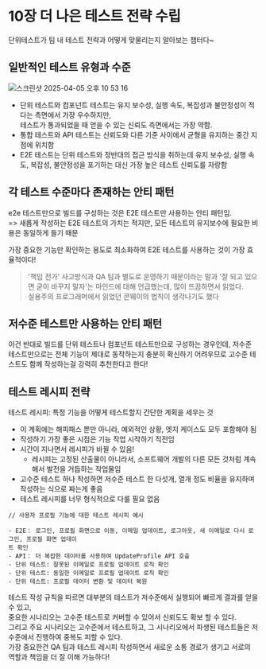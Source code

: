 # 10장 더 나은 테스트 전략 수립

단위테스트가 팀 내 테스트 전략과 어떻게 맞물리는지 알아보는 챕터다~

## 일반적인 테스트 유형과 수준

![스크린샷 2025-04-05 오후 10 53 16](https://github.com/user-attachments/assets/198afe7a-6439-46c3-b7c8-064e5c431ea7)

- 단위 테스트와 컴포넌트 테스트는 유지 보수성, 실행 속도, 복잡성과 불안정성이 적다는 측면에서 가장 우수하지만,   
테스트가 통과되었을 때 얻을 수 있는 신뢰도 측면에서는 가장 약함.
- 통합 테스트와 API 테스트는 신뢰도와 다른 기준 사이에서 균형을 유지하는 중간 지점에 위치함
- E2E 테스트는 단위 테스트와 정반대의 접근 방식을 취하는데 유지 보수성, 실행 속도, 복잡성, 불안정성을 포기하는 대신 가장 높은 테스트 신뢰도를 자랑함

## 각 테스트 수준마다 존재하는 안티 패턴
e2e 테스트만으로 빌드를 구성하는 것은 E2E 테스트만 사용하는 안티 패턴임.   
=> 새롭게 작성하는 E2E 테스트의 가치는 적지만, 모든 테스트의 유지보수에 필요한 비용은 동일하게 들기 때문  

가장 중요한 기능만 확인하는 용도로 최소화하여 E2E 테스트를 사용하는 것이 가장 효율적이다!

> '책임 전가' 사고방식과 QA 팀과 별도로 운영하기 때문이라는 말과 '잘 되고 있으면 굳이 바꾸지 말자'는 마인드에 대해 언급했는데, 많이 뜨끔하면서 읽었다.   
> 실용주의 프로그래머에서 읽었던 콘웨이의 법칙이 생각나기도 했다

## 저수준 테스트만 사용하는 안티 패턴

이건 반대로 빌드를 단위 테스트나 컴포넌트 테스트만으로 구성하는 경우인데, 저수준 테스트만으로는 전체 기능이 제대로 동작하는지 충분히 확신하기 어려우므로 고수준 테스트도 함께 작성하는걸 강력히 추천한다고 한다!

## 테스트 레시피 전략

테스트 레시피: 특정 기능을 어떻게 테스트할지 간단한 계획을 세우는 것

- 이 계획에는 해피패스 뿐만 아니라, 예외적인 상황, 엣지 케이스도 모두 포함해야 됨
- 작성하기 가장 좋은 시점은 기능 작업 시작하기 직전임
- 시간이 지나면서 레시피가 바뀔 수 있음!
  - 레시피는 고정된 산출물이 아니라서, 소프트웨어 개발의 다른 모든 것처럼 계속해서 발전을 거듭하는 작업물임
- 고수준 테스트 하나 작성하면 저수준 테스트 한 다섯개, 열개 정도 비율을 유지하며 작성하는 식으로 짜는게 좋음
- 테스트 레시피를 너무 형식적으로 다룰 필요 없음

```
// 사용자 프로필 기능에 대한 테스트 레시피 예시

- E2E： 로그인, 프로필 화면으로 이동, 이메일 업데이트, 로그아웃, 새 이메일로 다시 로그인, 프로필 화면 업데이
트 확인
- API： 더 복잡한 데이터를 사용하여 UpdateProfile API 호출
- 단위 테스트: 잘못된 이메일로 프로필 업데이트 로직 확인
- 단위 테스트: 동일한 이메일로 프로필 업데이트 로직 확인
- 단위 테스트: 프로필 데이터 변환 및 데이터 복원 
```

테스트 작성 규칙을 따르면 대부분의 테스트가 저수준에서 실행되어 빠르게 결과를 얻을 수 있고,   
중요한 시나리오는 고수준 테스트로 커버할 수 있어서 신뢰도도 확보 할 수 있다.   
그리고 주요 시나리오는 고수준에서 테스트하고, 그 시나리오에서 파생된 테스트들은 저수준에서 진행하여 중복도 피할 수 있다.   
가장 중요한건 QA 팀과 테스트 레시피 작성하면서 새로운 소통 경로가 생기고 서로의 역할과 책임을 더 잘 이해 가능하다!   

